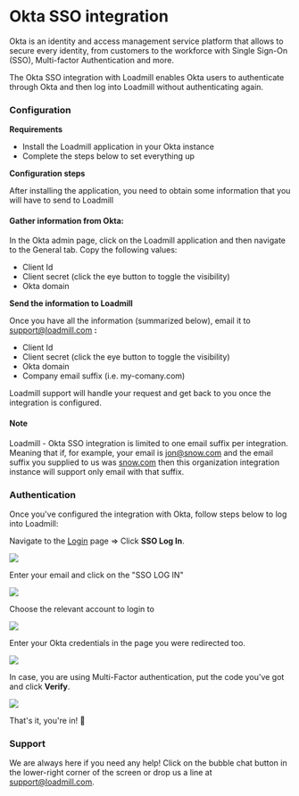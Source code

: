 # Okta SSO integration

Okta is an identity and access management service platform that allows to secure every identity, from customers to the workforce with Single Sign-On (SSO), Multi-factor Authentication and more.&#x20;

The Okta SSO integration with Loadmill enables Okta users to authenticate through Okta and then log into Loadmill without authenticating again.

### Configuration

**Requirements**

* Install the Loadmill application in your Okta instance
* Complete the steps below to set everything up

**Configuration steps**

After installing the application, you need to obtain some information that you will have to send to Loadmill

#### Gather information from Okta:

In the Okta admin page, click on the Loadmill application and then navigate to the General tab. Copy the following values:

* Client Id
* Client secret (click the eye button to toggle the visibility)
* Okta domain

**Send the information to Loadmill**

Once you have all the information (summarized below), email it to support@loadmill.com **:**

* Client Id
* Client secret (click the eye button to toggle the visibility)
* Okta domain
* Company email suffix (i.e. my-comany.com)

Loadmill support will handle your request and get back to you once the integration is configured.

#### Note

Loadmill - Okta SSO integration is limited to one email suffix per integration. Meaning that if, for example, your email is [jon@snow.com](mailto:jon@snow.com) and the email suffix you supplied to us was [snow.com](mailto:jon@snow.com) then this organization integration instance will support only email with that suffix.

### Authentication&#x20;

Once you've configured the integration with Okta, follow steps below to log into Loadmill:

Navigate to the [Login](https://app.loadmill.com/app/login) page => Click **SSO Log In**.

![](<../../../.gitbook/assets/Screenshot (91).png>)

&#x20;Enter your email and click on the "SSO LOG IN"

![](<../../../.gitbook/assets/image (50) (1).png>)

Choose the relevant account to login to

![](<../../../.gitbook/assets/Screen Shot 2022-04-06 at 12.16.01.png>)

Enter your Okta credentials in the page you were redirected too.

![](<../../../.gitbook/assets/image (52).png>)

In case, you are using Multi-Factor authentication, put the code you've got and click **Verify**.

![](<../../../.gitbook/assets/Screen Shot 2022-01-03 at 14.48.52.png>)

That's it, you're in! 🎉&#x20;

### Support

We are always here if you need any help! Click on the bubble chat button in the lower-right corner of the screen or drop us a line at [support@loadmill.com](mailto:support@loadmill.com).
